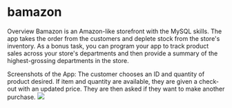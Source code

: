 # bamazon

Overview
Bamazon is an Amazon-like storefront with the MySQL skills. The app takes the order from the customers and deplete stock from the store's inventory. As a bonus task, you can program your app to track product sales across your store's departments and then provide a summary of the highest-grossing departments in the store.

Screenshots of the App:
The customer chooses an ID and quantity of product desired. If item and quantity are available, they are given a check-out with an updated price. They are then asked if they want to make another purchase.
![](image/Screen%20Shot%202019-08-19%20at%206.29.52%20PM.png)
